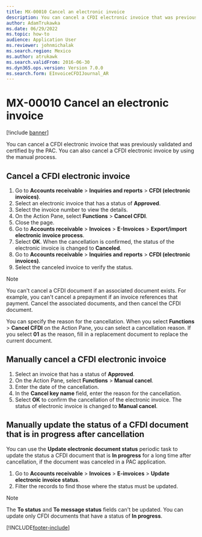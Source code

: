 ```yaml
---
title: MX-00010 Cancel an electronic invoice
description: You can cancel a CFDI electronic invoice that was previously validated and certified by the PAC.
author: AdamTrukawka
ms.date: 06/29/2022
ms.topic: how-to
audience: Application User
ms.reviewer: johnmichalak
ms.search.region: Mexico
ms.author: atrukawk
ms.search.validFrom: 2016-06-30
ms.dyn365.ops.version: Version 7.0.0
ms.search.form: EInvoiceCFDIJournal_AR
---
```

# MX-00010 Cancel an electronic invoice

[!include [banner](../../includes/banner.md)]

You can cancel a CFDI electronic invoice that was previously validated and certified by the PAC. You can also cancel a CFDI electronic invoice by using the manual process.

## Cancel a CFDI electronic invoice

1. Go to **Accounts receivable** \> **Inquiries and reports** \> **CFDI (electronic invoices)**.
2. Select an electronic invoice that has a status of **Approved**.
3. Select the invoice number to view the details.
4. On the Action Pane, select **Functions** \> **Cancel CFDI**.
5. Close the page.
6. Go to **Accounts receivable** \> **Invoices** \> **E-Invoices** \> **Export/import electronic invoice process**.
7. Select **OK**. When the cancellation is confirmed, the status of the electronic invoice is changed to **Canceled**.
8. Go to **Accounts receivable** \> **Inquiries and reports** \> **CFDI (electronic invoices)**.
9. Select the canceled invoice to verify the status.

> [!NOTE]
> You can't cancel a CFDI document if an associated document exists. For example, you can't cancel a prepayment if an invoice references that payment. Cancel the associated documents, and then cancel the CFDI document.

You can specify the reason for the cancellation. When you select **Functions** \> **Cancel CFDI** on the Action Pane, you can select a cancellation reason. If you select **01** as the reason, fill in a replacement document to replace the current document.

## Manually cancel a CFDI electronic invoice

1. Select an invoice that has a status of **Approved**.
2. On the Action Pane, select **Functions** \> **Manual cancel**.
3. Enter the date of the cancellation.
4. In the **Cancel key name** field, enter the reason for the cancellation.
5. Select **OK** to confirm the cancellation of the electronic invoice. The status of electronic invoice is changed to **Manual cancel**.

## Manually update the status of a CFDI document that is in progress after cancellation

You can use the **Update electronic document status** periodic task to update the status a CFDI document that is **In progress** for a long time after cancellation, if the document was canceled in a PAC application.

1. Go to **Accounts receivable** \> **Invoices** \> **E-invoices** \> **Update electronic invoice status**.
2. Filter the records to find those where the status must be updated.

> [!NOTE]
> The **To status** and **To message status** fields can't be updated. You can update only CFDI documents that have a status of **In progress**.

[!INCLUDE[footer-include](../../../includes/footer-banner.md)]
